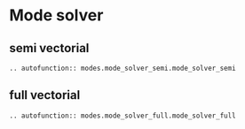 
# Mode solver

## semi vectorial



```{eval-rst}
.. autofunction:: modes.mode_solver_semi.mode_solver_semi
```




## full vectorial



```{eval-rst}
.. autofunction:: modes.mode_solver_full.mode_solver_full
```

